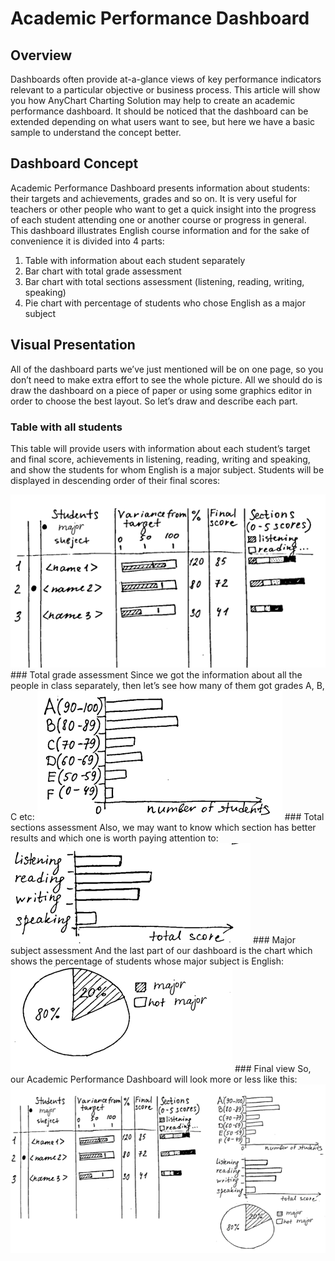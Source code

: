 # Academic Performance Dashboard
## Overview
Dashboards often provide at-a-glance views of key performance indicators relevant to a particular objective or business process. This article will show you how AnyChart Charting Solution may help to create an academic performance dashboard. It should be noticed that the dashboard can be extended depending on what users want to see, but here we have a basic sample to understand the concept better.

## Dashboard Concept
Academic Performance Dashboard presents information about students: their targets and achievements, grades and so on. It is very useful for teachers or other people who want to get a quick insight into the progress of each student attending one or another course or progress in general.
This dashboard illustrates English course information and for the sake of convenience it is divided into 4 parts:
1. Table with information about each student separately
2. Bar chart with total grade assessment
3. Bar chart with total sections assessment (listening, reading, writing, speaking)
4. Pie chart with percentage of students who chose English as a major subject

## Visual Presentation
All of the dashboard parts we’ve just mentioned will be on one page, so you don’t need to make extra effort to see the whole picture. All we should do is draw the dashboard on a piece of paper or using some graphics editor in order to choose the best layout. So let’s draw and describe each part.
### Table with all students
This table will provide users with information about each student’s target and final score, achievements in listening, reading, writing and speaking, and show the students for whom English is a major subject. Students will be displayed in descending order of their final scores:

<img src="readme_pics/1.png">
### Total grade assessment
Since we got the information about all the people in class separately, then let’s see how many of them got grades A, B, C etc:

<img src="readme_pics/2.png">
### Total sections assessment
Also, we may want to know which section has better results and which one is worth paying attention to:

<img src="readme_pics/3.png">
### Major subject assessment
And the last part of our dashboard is the chart which shows the percentage of students whose major subject is English:

<img src="readme_pics/4.png">
### Final view
So, our Academic Performance Dashboard will look more or less like this:

<img src="readme_pics/5.png">

